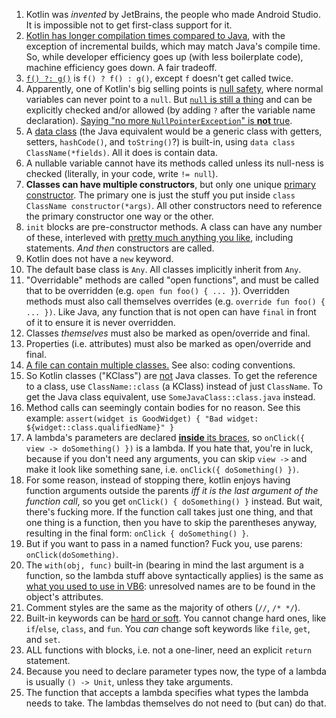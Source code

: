 1. Kotlin was *invented* by JetBrains, the people who made Android Studio. It is impossible not to get first-class support for it.
1. [Kotlin has longer compilation times compared to Java](https://medium.com/keepsafe-engineering/kotlin-vs-java-compilation-speed-e6c174b39b5d), with the exception of incremental builds, which may match Java's compile time. So, while developer efficiency goes up (with less boilerplate code), machine efficiency goes down. A fair tradeoff.
1. [`f() ?: g()`](https://en.wikipedia.org/wiki/Elvis_operator) is `f() ? f() : g()`, except `f` doesn't get called twice.
1. Apparently, one of Kotlin's big selling points is [null safety](https://kotlinlang.org/docs/reference/null-safety.html), where normal variables can never point to a `null`. But [`null` is still a thing](https://kotlinlang.org/docs/reference/null-safety.html) and can be explicitly checked and/or allowed (by adding `?` after the variable name declaration). [Saying "no more `NullPointerException`" is **not** true](https://clearbridgemobile.com/java-vs-kotlin-which-is-the-better-option-for-android-app-development/).
1. A [data class](https://kotlinlang.org/docs/reference/data-classes.html) (the Java equivalent would be a generic class with getters, setters, `hashCode()`, and `toString()`?) is built-in, using `data class ClassName(*fields)`. All it does is contain data.
1. A nullable variable cannot have its methods called unless its null-ness is checked (literally, in your code, write `!= null`).
1. **Classes can have multiple constructors**, but only one unique [primary constructor](https://kotlinlang.org/docs/reference/classes.html#constructors). The primary one is just the stuff you put inside `class ClassName constructor(*args)`. All other constructors need to reference the primary constructor one way or the other.
1. `init` blocks are pre-constructor methods. A class can have any number of these, interleved with [pretty much anything you like](https://kotlinlang.org/docs/reference/classes.html#constructors), including statements. *And then* constructors are called.
1. Kotlin does not have a `new` keyword.
1. The default base class is `Any`. All classes implicitly inherit from `Any`.
1. "Overridable" methods are called "open functions", and must be called that to be overridden (e.g. `open fun foo() { ... }`). Overridden methods must also call themselves overrides (e.g. `override fun foo() { ... })`. Like Java, any function that is not open can have `final` in front of it to ensure it is never overridden.
1. Classes *themselves* must also be marked as open/override and final.
1. Properties (i.e. attributes) must also be marked as open/override and final.
1. [A file can contain multiple classes.](https://kotlinlang.org/docs/reference/coding-conventions.html) See also: coding conventions.
1. So Kotlin classes ("KClass") are [not](https://kotlinlang.org/docs/reference/reflection.html) Java classes. To get the reference to a class, use `ClassName::class` (a KClass) instead of just `ClassName`. To get the Java class equivalent, use `SomeJavaClass::class.java` instead.
1. Method calls can seemingly contain bodies for no reason. See this example: `assert(widget is GoodWidget) { "Bad widget: ${widget::class.qualifiedName}" }`
1. A lambda's parameters are declared [**inside** its braces](https://medium.com/@dbottillo/kotlin-by-examples-methods-and-lambdas-25aef7544365), so `onClick({ view -> doSomething() })` is a lambda. If you hate that, you're in luck, because if you don't need any arguments, you can skip `view ->` and make it look like something sane, i.e. `onClick({ doSomething() })`.
1. For some reason, instead of stopping there, kotlin enjoys having function arguments outside the parents *iff it is the last argument of the function call*, so you get `onClick() { doSomething() }` instead. But wait, there's fucking more. If the function call takes just one thing, and that one thing is a function, then you have to skip the parentheses anyway, resulting in the final form: `onClick { doSomething() }`.
1. But if you want to pass in a named function? Fuck you, use parens: `onClick(doSomething)`.
1. The `with(obj, func)` built-in (bearing in mind the last argument is a function, so the lambda stuff above syntactically applies) is the same as [what you used to use in VB6](https://docs.microsoft.com/en-us/dotnet/visual-basic/language-reference/statements/with-end-with-statement): unresolved names are to be found in the object's attributes.
1. Comment styles are the same as the majority of others (`//`, `/* */`).
1. Built-in keywords can be [hard or soft](https://kotlinlang.org/docs/reference/keyword-reference.html). You cannot change hard ones, like `if`/`else`, `class`, and `fun`. You *can* change soft keywords like `file`, `get`, and `set`.
1. ALL functions with blocks, i.e. not a one-liner, need an explicit `return` statement.
1. Because you need to declare parameter types now, the type of a lambda is usually `() -> Unit`, unless they take arguments.
1. The function that accepts a lambda specifies what types the lambda needs to take. The lambdas themselves do not need to (but can) do that.